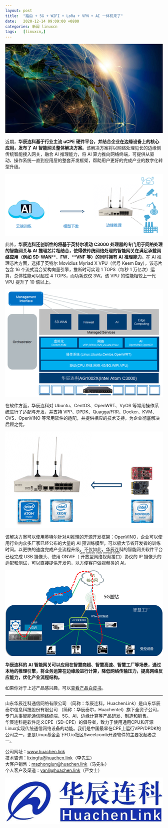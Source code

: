 ```yaml
---
layout: post
title:	"路由 + 5G + WIFI + LoRa + VPN + AI 一体机来了"
date:	2020-12-14 09:09:00 +0800 
categories:	新闻 linuxcn 
tags:	[linuxcn,]
---
```



![](/Asserts/Images/album/202012/14/091203kbmxs7607u0mbymn.jpg)


近期，**华辰连科基于行业主流** **uCPE** **硬件平台，并结合企业在边缘设备上的核心应用，发布了** **AI** **智能网关整体解决方案**。该解决方案将以网络处理见长的边缘侧传统智能接入网关，融合 AI 推理能力，将 AI 算力推向网络终端，可提供从驱动、操作系统一直到应用层的整套开发框架，帮助用户更好的完成产业的数字化转型升级。


![](/Asserts/Images/album/202012/14/090626y29r45gzjelton2s.png)


此外，**华辰连科还创新性的将基于英特尔凌动** **C3000** **处理器的专门用于网络处理的智能网关与** **AI** **推理芯片相结合，使得做传统网络处理的智能网关在满足承载网络应用（例如** **SD-WAN****、****FW****、****VNF** **等）的同时拥有** **AI** **推理能力**。在 AI 推理芯片方面，选择了英特尔 Movidius Myriad X VPU（代号 Keem Bay），该芯片包含 16 个流式混合架构向量引擎，推断时可实现 1 TOPS（每秒 1 万亿次）运算，总体性能可以超过 4 TOPS，而功耗仅仅 3W。该 VPU 的性能相较上一代 VPU 提升了 10 倍以上。


![](/Asserts/Images/album/202012/14/090733v4683ggp86qnp9z8.png)


在软件方面，华辰连科对 Ubuntu、CentOS、OpenWRT、VyOS 等常用操作系统进行了适配与开发，并支持 VPP、DPDK、Quagga/FRR、Docker、KVM、OVS、OpenVINO 等常用软件的适配，并提供相应的技术支持，为企业彻底解决后顾之忧。


![](/Asserts/Images/album/202012/14/090755x9zaaahdzfchfgcc.png)


该解决方案可以使用英特尔针对AI推理的开源开发框架：OpenVINO，企业可以使用行业内众多厂家已经公布的大量的 AI 预训练模型，可以极大节省开发者的训练时间。以更快的速度完成产业流程升级。不仅如此，华辰连科的智能网关软件平台已经完成 USB 摄像头、使用 ONVIF（<ruby> 开放型网络视频接口 <rp>  （ </rp> <rt>  Open Network Video Interface Forum </rt> <rp>  ） </rp></ruby>）协议的 IP 摄像头的适配和测试，可以直接提供开发包，以方便客户做视频类的 AI。


![](/Asserts/Images/album/202012/14/090841l8m9a73xdk3kccnd.png)


**华辰连科的** **AI** **智能网关可以应用在智慧商超、智慧高速、智慧工厂等场景，通过本地的推理引擎，将业务运算在边缘段进行计算，降低网络传输压力，提高网络反应能力，优化产业流程结构。**


如果你对于上述产品感兴趣，可以[查看产品白皮书](https://postimg.aliavv.com/macmini/yv7zl.pdf)。




---


山东华辰连科通信网络有限公司 （简称：华辰连科，HuachenLink）是山东华辰泰尔信息科技股份有限公司 （简称：华辰泰尔，Huachentel）旗下全资子公司，专门从事智能通信网络终端、5G、AI、边缘计算等产品研发、制造和销售。  
华辰连科是软件定义CPE（SD-CPE）的倡导者，致力于使用通用CPU和开源Linux实现传统通信网络设备的功能。我们是中国最早在CPE上运行VPP/DPDK的公司之一，更是Linux基金会下FD.io社区Sweetcomb开源软件的主要发起者之一。  
   
公司网址：www.huachen.link  
技术咨询：lixingfu@huachen.link（李先生）  
大客户销售：mazhongjun@huachen.link（马先生）  
个人客户及渠道：yanli@huachen.link（严女士）


![](/Asserts/Images/album/202012/14/103941n0qb2v0cg0zbqkk0.jpeg)
